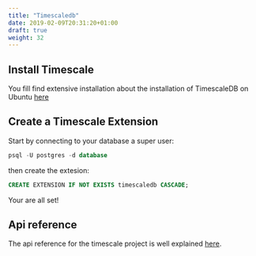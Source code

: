 ```yaml
---
title: "Timescaledb"
date: 2019-02-09T20:31:20+01:00
draft: true
weight: 32
---
```


## Install Timescale

You fill find extensive installation about the installation of TimescaleDB on Ubuntu [here](https://docs.timescale.com/v1.2/getting-started/installation/docker/installation-ap-ubuntu)

## Create a Timescale Extension

Start by connecting to your database a super user:

```sql
psql -U postgres -d database
```

then create the extesion:
```sql
CREATE EXTENSION IF NOT EXISTS timescaledb CASCADE;
```

Your are all set!

## Api reference

The api reference for the timescale project is well explained [here](https://docs.timescale.com/v1.2/api#create_hypertable).


